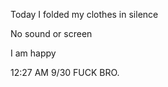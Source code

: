 Today I folded my clothes in silence

  

No sound or screen 

  

I am happy

12:27 AM 9/30 FUCK BRO.